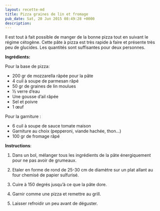 ```yaml
---
layout: recette-md
title: Pizza graines de lin et fromage
pub_date: Sat, 20 Jun 2015 08:49:28 +0000
description: 
---
```

Il est tout à fait possible de manger de la bonne pizza tout en suivant le régime cétogène. Cette pâte à pizza est très rapide à faire et présente très peu de glucides. Les quantités sont suffisantes pour deux personnes.

<strong>Ingrédients:</strong>

Pour la base de pizza:
<ul>
	<li>200 gr de mozzarella râpée pour la pâte</li>
	<li>4 cuil à soupe de parmesan râpé</li>
	<li>50 gr de graines de lin moulues</li>
	<li>½ verre d’eau</li>
	<li>Une gousse d’ail râpée</li>
	<li>Sel et poivre</li>
	<li>1 œuf</li>
</ul>
Pour la garniture :
<ul>
	<li>6 cuil à soupe de sauce tomate maison</li>
	<li>Garniture au choix (pepperoni, viande hachée, thon...)</li>
	<li>100 gr de fromage râpé</li>
</ul>
<strong>Instructions</strong>:

1. Dans un bol, mélanger tous les ingrédients de la pâte énergiquement pour ne pas avoir de grumeaux.

2. Etaler en forme de rond de 25-30 cm de diamètre sur un plat allant au four chemisé de papier sulfurisé.

3. Cuire à 150 degrés jusqu’à ce que la pâte dore.

4. Garnir comme une pizza et remettre au grill.

5. Laisser refroidir un peu avant de déguster.

